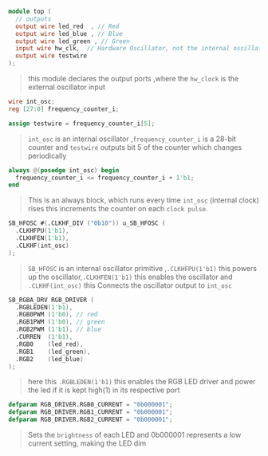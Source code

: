```verilog
module top (  
  // outputs  
  output wire led_red  , // Red  
  output wire led_blue , // Blue  
  output wire led_green , // Green  
  input wire hw_clk,  // Hardware Oscillator, not the internal oscillator  
  output wire testwire  
);
```

> this module declares the output ports ,where the `hw_clock` is the external oscillator input

```verilog
wire int_osc;  
reg [27:0] frequency_counter_i;  

assign testwire = frequency_counter_i[5];
```
> `int_osc` is an internal oscillator ,`frequency_counter_i` is a 28-bit counter and `testwire` outputs bit 5 of the counter which changes periodically
```verilog
always @(posedge int_osc) begin  
  frequency_counter_i <= frequency_counter_i + 1'b1;  
end
```

>This is an always block, which runs every time `int_osc` (internal clock) rises this increments the counter on each `clock pulse`.
```verilog
SB_HFOSC #(.CLKHF_DIV ("0b10")) u_SB_HFOSC (   
  .CLKHFPU(1'b1),   
  .CLKHFEN(1'b1),   
  .CLKHF(int_osc)  
);  
```

> `SB_HFOSC` is an internal oscillator primitive ,`.CLKHFPU(1'b1)` this powers up the oscillator,`.CLKHFEN(1'b1)` this enables the oscillator and `.CLKHF(int_osc)` this Connects the oscillator output to `int_osc`

```verilog
SB_RGBA_DRV RGB_DRIVER (  
  .RGBLEDEN(1'b1),  
  .RGB0PWM (1'b0), // red  
  .RGB1PWM (1'b0), // green  
  .RGB2PWM (1'b1), // blue  
  .CURREN  (1'b1),  
  .RGB0    (led_red),   
  .RGB1    (led_green),  
  .RGB2    (led_blue)  
);  
```

> here this `.RGBLEDEN(1'b1)` this enables the RGB LED driver and power the led if it is kept high(1) in its respective port

```verilog
defparam RGB_DRIVER.RGB0_CURRENT = "0b000001";  
defparam RGB_DRIVER.RGB1_CURRENT = "0b000001";  
defparam RGB_DRIVER.RGB2_CURRENT = "0b000001";  
```
> Sets the `brightness` of each LED and 0b000001 represents a low current setting, making the LED dim

